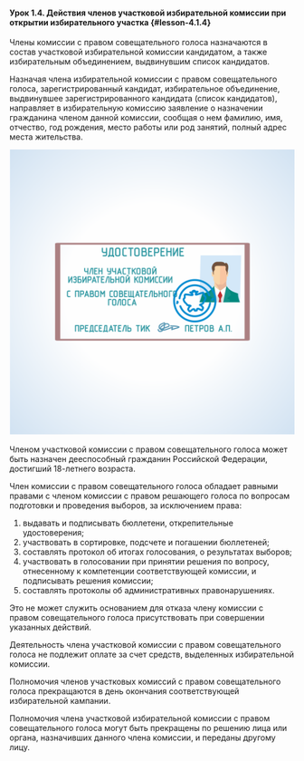 #### Урок 1.4. Действия членов участковой избирательной комиссии при открытии избирательного участка {#lesson-4.1.4}

Члены комиссии с правом совещательного голоса назначаются в состав участковой избирательной комиссии кандидатом, а также избирательным объединением, выдвинувшим список кандидатов.

Назначая члена избирательной комиссии с правом совещательного голоса, зарегистрированный кандидат, избирательное объединение, выдвинувшее зарегистрированного кандидата (список кандидатов), направляет в избирательную комиссию заявление о назначении гражданина членом данной комиссии, сообщая о нем фамилию, имя, отчество, год рождения, место работы или род занятий, полный адрес места жительства.

![Рисунок 1.4.1. Членам участковой избирательной комиссии с правом совещательного голоса удостоверение выдает территориальная избирательная комиссия  ](./4.1.4.1.svg)

Членом участковой комиссии с правом совещательного голоса может быть назначен дееспособный гражданин Российской Федерации, достигший 18-летнего возраста.

Член комиссии с правом совещательного голоса обладает равными правами с членом комиссии с правом решающего голоса по вопросам подготовки и проведения выборов, за исключением права:

1) выдавать и подписывать бюллетени, открепительные удостоверения;
2) участвовать в сортировке, подсчете и погашении бюллетеней;
3) составлять протокол об итогах голосования, о результатах выборов;
4) участвовать в голосовании при принятии решения по вопросу, отнесенному к компетенции соответствующей комиссии, и подписывать решения комиссии;
5) составлять протоколы об административных правонарушениях.

Это не может служить основанием для отказа члену комиссии с правом совещательного голоса присутствовать при совершении указанных действий.

Деятельность члена участковой комиссии с правом совещательного голоса не подлежит оплате за счет средств, выделенных избирательной комиссии.

Полномочия членов участковых комиссий с правом совещательного голоса прекращаются в день окончания соответствующей избирательной кампании.

Полномочия члена участковой избирательной комиссии с правом совещательного голоса могут быть прекращены по решению лица или органа, назначивших данного члена комиссии, и переданы другому лицу.
